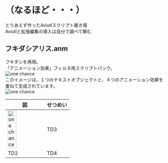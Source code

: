# （なるほど・・・）

とりあえず作ったAviutlスクリプト置き場  
Aviutlと拡張編集の導入は自分で調べて頼む

## フキダシアリス.anm

フキダシを再現。  
「アニメーション効果」フィルタ用スクリプトパック。  
<img src="https://tiribro.github.io/FukidashiALICE.anm/img/one_chance.jpg" title="one chance">  
このイメージは、１つのテキストオブジェクトと、４つのアニメーション効果を重ねて生成されています。  
<img src="https://tiribro.github.io/FukidashiALICE.anm/img/prop_000.png" title="one chance">  


| 図 | せつめい |
----|----
| <img src="https://tiribro.github.io/FukidashiALICE.anm/img/one_chance.jpg" title="one chance" width="50%"> | TD3 |
| TD2 | TD4 |
